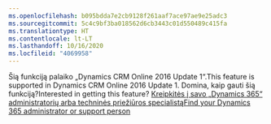 ```yaml
---
ms.openlocfilehash: b095bdda7e2cb9128f261aaf7ace97ae9e25adc3
ms.sourcegitcommit: 5c4c9bf3ba018562d6cb3443c01d550489c415fa
ms.translationtype: HT
ms.contentlocale: lt-LT
ms.lasthandoff: 10/16/2020
ms.locfileid: "4069958"
---
```

<span data-ttu-id="1c100-101">Šią funkciją palaiko „Dynamics CRM Online 2016 Update 1“.</span><span class="sxs-lookup"><span data-stu-id="1c100-101">This feature is supported in Dynamics CRM Online 2016 Update 1.</span></span> <span data-ttu-id="1c100-102">Domina, kaip gauti šią funkciją?</span><span class="sxs-lookup"><span data-stu-id="1c100-102">Interested in getting this feature?</span></span> [<span data-ttu-id="1c100-103">Kreipkitės į savo „Dynamics 365“ administratorių arba techninės priežiūros specialistą</span><span class="sxs-lookup"><span data-stu-id="1c100-103">Find your Dynamics 365 administrator or support person</span></span>](https://docs.microsoft.com/dynamics365/customerengagement/on-premises/basics/find-administrator-support)
